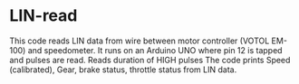 # LIN-read
This code reads LIN data from wire between motor controller (VOTOL EM-100) and speedometer.
It runs on an Arduino UNO where pin 12 is tapped and pulses are read.
Reads duration of HIGH pulses
The code prints Speed (calibrated), Gear, brake status, throttle status from LIN data.